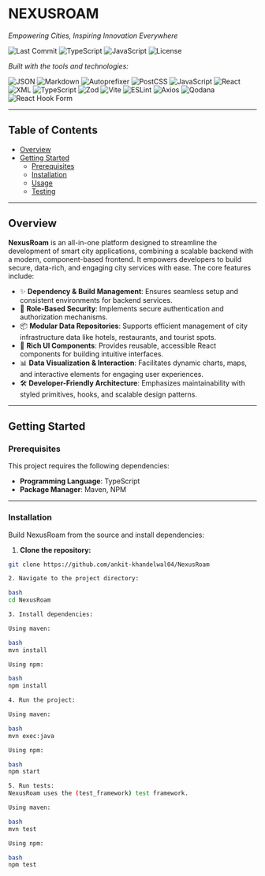# NEXUSROAM

*Empowering Cities, Inspiring Innovation Everywhere*

![Last Commit](https://img.shields.io/github/last-commit/ankit-khandelwal04/NexusRoam) 
![TypeScript](https://img.shields.io/badge/language-TypeScript-blue) 
![JavaScript](https://img.shields.io/badge/language-JavaScript-yellow) 
![License](https://img.shields.io/github/license/ankit-khandelwal04/NexusRoam)

*Built with the tools and technologies:*

![JSON](https://img.shields.io/badge/-JSON-informational)
![Markdown](https://img.shields.io/badge/-Markdown-black)
![Autoprefixer](https://img.shields.io/badge/-Autoprefixer-ff69b4)
![PostCSS](https://img.shields.io/badge/-PostCSS-orange)
![JavaScript](https://img.shields.io/badge/-JavaScript-yellow)
![React](https://img.shields.io/badge/-React-blue)
![XML](https://img.shields.io/badge/-XML-lightblue)
![TypeScript](https://img.shields.io/badge/-TypeScript-blue)
![Zod](https://img.shields.io/badge/-Zod-purple)
![Vite](https://img.shields.io/badge/-Vite-9467bd)
![ESLint](https://img.shields.io/badge/-ESLint-blueviolet)
![Axios](https://img.shields.io/badge/-Axios-ff1493)
![Qodana](https://img.shields.io/badge/-Qodana-green)
![React Hook Form](https://img.shields.io/badge/-ReactHookForm-pink)

---

## Table of Contents

- [Overview](#overview)
- [Getting Started](#getting-started)
  - [Prerequisites](#prerequisites)
  - [Installation](#installation)
  - [Usage](#usage)
  - [Testing](#testing)

---

## Overview

**NexusRoam** is an all-in-one platform designed to streamline the development of smart city applications, combining a scalable backend with a modern, component-based frontend. It empowers developers to build secure, data-rich, and engaging city services with ease. The core features include:

- ✨ **Dependency & Build Management**: Ensures seamless setup and consistent environments for backend services.
- 🔐 **Role-Based Security**: Implements secure authentication and authorization mechanisms.
- 📦 **Modular Data Repositories**: Supports efficient management of city infrastructure data like hotels, restaurants, and tourist spots.
- 🎨 **Rich UI Components**: Provides reusable, accessible React components for building intuitive interfaces.
- 📊 **Data Visualization & Interaction**: Facilitates dynamic charts, maps, and interactive elements for engaging user experiences.
- 🛠️ **Developer-Friendly Architecture**: Emphasizes maintainability with styled primitives, hooks, and scalable design patterns.

---

## Getting Started

### Prerequisites

This project requires the following dependencies:

- **Programming Language**: TypeScript
- **Package Manager**: Maven, NPM

---

### Installation

Build NexusRoam from the source and install dependencies:

1. **Clone the repository:**

```bash
git clone https://github.com/ankit-khandelwal04/NexusRoam

2. Navigate to the project directory:

bash
cd NexusRoam

3. Install dependencies:

Using maven:

bash
mvn install

Using npm:

bash
npm install

4. Run the project:

Using maven:

bash
mvn exec:java

Using npm:

bash
npm start

5. Run tests:
NexusRoam uses the (test_framework) test framework.

Using maven:

bash
mvn test

Using npm:

bash
npm test
